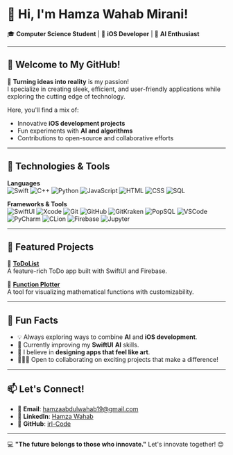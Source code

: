 # 👋 Hi, I'm Hamza Wahab Mirani!  

🎓 **Computer Science Student** | 📱 **iOS Developer** | 🤖 **AI Enthusiast**  

---

## 🌟 Welcome to My GitHub!  

🚀 **Turning ideas into reality** is my passion!  
I specialize in creating sleek, efficient, and user-friendly applications while exploring the cutting edge of technology.  

Here, you'll find a mix of:  
- Innovative **iOS development projects**  
- Fun experiments with **AI and algorithms**  
- Contributions to open-source and collaborative efforts  

---

## 🔧 Technologies & Tools  

**Languages**  
![Swift](https://img.shields.io/badge/Swift-FA7343?style=for-the-badge&logo=swift&logoColor=white)
![C++](https://img.shields.io/badge/C++-00599C?style=for-the-badge&logo=cplusplus&logoColor=white)
![Python](https://img.shields.io/badge/Python-3776AB?style=for-the-badge&logo=python&logoColor=white)
![JavaScript](https://img.shields.io/badge/JavaScript-F7DF1E?style=for-the-badge&logo=javascript&logoColor=black)
![HTML](https://img.shields.io/badge/HTML5-E34F26?style=for-the-badge&logo=html5&logoColor=white)
![CSS](https://img.shields.io/badge/CSS3-1572B6?style=for-the-badge&logo=css3&logoColor=white)
![SQL](https://img.shields.io/badge/SQL-316192?style=for-the-badge&logo=microsoftsqlserver&logoColor=white)

**Frameworks & Tools**  
![SwiftUI](https://img.shields.io/badge/SwiftUI-1575F9?style=for-the-badge&logo=swift&logoColor=white)
![Xcode](https://img.shields.io/badge/Xcode-147EFB?style=for-the-badge&logo=xcode&logoColor=white)
![Git](https://img.shields.io/badge/Git-F05032?style=for-the-badge&logo=git&logoColor=white)
![GitHub](https://img.shields.io/badge/GitHub-181717?style=for-the-badge&logo=github&logoColor=white)
![GitKraken](https://img.shields.io/badge/GitKraken-179287?style=for-the-badge&logo=gitkraken&logoColor=white)
![PopSQL](https://img.shields.io/badge/PopSQL-316192?style=for-the-badge&logo=data&logoColor=white)
![VSCode](https://img.shields.io/badge/VSCode-0078D4?style=for-the-badge&logo=visualstudiocode&logoColor=white)
![PyCharm](https://img.shields.io/badge/PyCharm-000000?style=for-the-badge&logo=pycharm&logoColor=white)
![CLion](https://img.shields.io/badge/CLion-000000?style=for-the-badge&logo=clion&logoColor=white)
![Firebase](https://img.shields.io/badge/Firebase-FFCA28?style=for-the-badge&logo=firebase&logoColor=black)
![Jupyter](https://img.shields.io/badge/Jupyter-F37626?style=for-the-badge&logo=jupyter&logoColor=white)

---

## 🌟 Featured Projects  

📌 **[ToDoList](https://github.com/irl-Code/ToDoList)**  
A feature-rich ToDo app built with SwiftUI and Firebase.  

📌 **[Function Plotter](https://github.com/irl-Code/Discrete-Project)**  
A tool for visualizing mathematical functions with customizability.  

---

## 🚀 Fun Facts  

- 💡 Always exploring ways to combine **AI** and **iOS development**.  
- 🌱 Currently improving my **SwiftUI**  **AI** skills.  
- 🎨 I believe in **designing apps that feel like art**.  
- 🧑‍🤝‍🧑 Open to collaborating on exciting projects that make a difference!  

---

## 📫 Let's Connect!  

- 📧 **Email**: [hamzaabdulwahab19@gmail.com](mailto:hamzaabdulwahab19@gmail.com)  
- 💼 **LinkedIn**: [Hamza Wahab](https://www.linkedin.com/in/hamza-wahab-b43a9522a/)  
- 🔗 **GitHub**: [irl-Code](https://github.com/irl-Code)  

---

💻 **"The future belongs to those who innovate."** Let's innovate together! 😊
